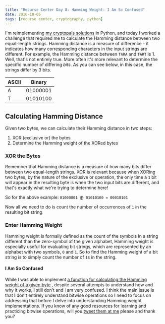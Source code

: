 ```yaml
---
title: "Recurse Center Day 8: Hamming Weight: I Am So Confused"
date: 2016-10-05
tags: [recurse center, cryptography, python]
---
```


I'm reimplementing [my cryptopals
solutions](https://github.com/taravancil/cryptopals/tree/master/python)
in Python, and today I worked a challenge that required me to
calculate the Hamming distance between two equal-length
strings. Hamming distance is a measure of difference - it indicates
how many corresponding characters in the input strings are
different. For example, the Hamming distance between `TARA` and
`TART` is 1. Well, that's not entirely true. More often it's more
relevant to determine the specific number of differing *bits*.
As you can see below, in this case, the strings differ by 3 bits.

| ASCII | Binary   |
| ----- | -------- |
| A     | 01000001 |
| T     | 01010100 |

## Calculating Hamming Distance

Given two bytes, we can calculate their Hamming distance in two steps:

1. XOR (exclusive or) the bytes
2. Determine the Hamming weight of the XORed bytes


### XOR the Bytes
Remember that Hamming distance is a measure of how many bits differ
between two equal-length strings. XOR is relevant because when
XORing two bytes, by the nature of the exclusive or operation, the
only time a `1` bit will appear in the resulting byte is when the two
input bits are different, and that's exactly what we're trying to
determine here!

So for the above example: `01000001 ⨁ 01010100 = 00010101`

Now all we need to do is count the number of occurrences of `1` in
the resulting bit string.

### Enter Hamming Weight

Hamming weight is formally defined as the count of the
symbols in a string different than the zero-symbol of the given alphabet,
Hamming weight is especially useful for evaluating bit strings, which
are represented by an alphabet with two symbols, `0` and `1`. So to
find the Hamming weight of a bit string is to simply count the number
of `1`s in the string.

#### I Am So Confused

While I was able to implement [a function for calculating the Hamming
weight of a given
byte](https://github.com/taravancil/cryptopals/blob/master/python/utils.py#L120)
, despite several attempts to understand how and why it works, I still
don't and I am very confused. I think the main issue is that I don't
entirely understand bitwise operations so I need to focus on
addressing that before I delve into understanding Hamming
weight implementations. If you know of any good resources for learning
and practicing bitwise operations, will you [tweet them at
me](https://twitter.com/taravancil) please and thank you?